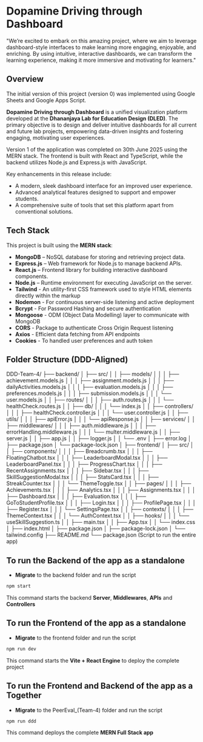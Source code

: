 # Dopamine Driving through Dashboard

"We’re excited to embark on this amazing project, where we aim to leverage dashboard-style interfaces to make learning more engaging, enjoyable, and enriching. By using intuitive, interactive dashboards, we can transform the learning experience, making it more immersive and motivating for learners."

## Overview

The initial version of this project (version 0) was implemented using Google Sheets and Google Apps Script.

**Dopamine Driving through Dashboard** is a unified visualization platform developed at the **Dhananjaya Lab for Education Design (DLED)**. The primary objective is to design and deliver intuitive dashboards for all current and future lab projects, empowering data-driven insights and fostering engaging, motivating user experiences.

Version 1 of the application was completed on 30th June 2025 using the MERN stack. The frontend is built with React and TypeScript, while the backend utilizes Node.js and Express.js with JavaScript.

Key enhancements in this release include:

- A modern, sleek dashboard interface for an improved user experience.
- Advanced analytical features designed to support and empower students.
- A comprehensive suite of tools that set this platform apart from conventional solutions.

## Tech Stack

This project is built using the **MERN stack**:

- **MongoDB** – NoSQL database for storing and retrieving project data.
- **Express.js** – Web framework for Node.js to manage backend APIs.
- **React.js** – Frontend library for building interactive dashboard components.
- **Node.js** – Runtime environment for executing JavaScript on the server.
- **Tailwind** - An utility-first CSS framework used to style HTML elements directly within the markup
- **Nodemon** - For continuous server-side listening and active deployment
- **Bcrypt** - For Password Hashing and secure authentication
- **Mongoose** - ODM (Object Data Modelling) layer to communicate with MongoDB
- **CORS** - Package to authenticate Cross Origin Request listening
- **Axios** - Efficient data fetching from API endpoints
- **Cookies** - To handled user preferences and auth token

## Folder Structure (DDD-Aligned)

DDD-Team-4/
├── backend/
│ ├── src/
│ │ ├── models/
│ │ │ ├── achievement.models.js
│ │ │ ├── assignment.models.js
│ │ │ ├── dailyActivities.models.js
│ │ │ ├── evaluation.models.js
│ │ │ ├── preferences.models.js
│ │ │ ├── submission.models.js
│ │ │ └── user.models.js
│ │ ├── routes/
│ │ │ ├── auth.routes.js
│ │ │ └── healthCheck.routes.js
│ │ ├── db/
│ │ │ └── index.js
│ │ ├── controllers/
│ │ │ ├── healthCheck.controller.js
│ │ │ └── user.controller.js
│ │ ├── utils/
│ │ │ ├── apiError.js
│ │ │ └── apiResponse.js
│ │ ├── services/
│ │ ├── middlewares/
│ │ │ ├── auth.middleware.js
│ │ │ ├── errorHandling.middleware.js
│ │ │ └── multer.middleware.js
│ │ ├── server.js
│ │ ├── app.js
│ │ ├── logger.js
│ │ └── .env
│ ├── error.log
│ ├── package.json
│ └── package-lock.json
│
├── frontend/
│ ├── src/
│ │ ├── components/
│ │ │ ├── Breadcrumb.tsx
│ │ │ ├── FloatingChatbot.tsx
│ │ │ ├── LeaderboardModal.tsx
│ │ │ ├── LeaderboardPanel.tsx
│ │ │ ├── ProgressChart.tsx
│ │ │ ├── RecentAssignments.tsx
│ │ │ ├── Sidebar.tsx
│ │ │ ├── SkillSuggestionModal.tsx
│ │ │ ├── StatsCard.tsx
│ │ │ ├── StreakCounter.tsx
│ │ │ └── ThemeToggle.tsx
│ │ ├── pages/
│ │ │ ├── Achievements.tsx
│ │ │ ├── Analytics.tsx
│ │ │ ├── Assignments.tsx
│ │ │ ├── Dashboard.tsx
│ │ │ ├── Evaluation.tsx
│ │ │ ├── GoToStudentProfile.tsx
│ │ │ ├── Login.tsx
│ │ │ ├── ProfilePage.tsx
│ │ │ ├── Register.tsx
│ │ │ └── SettingsPage.tsx
│ │ ├── contexts/
│ │ │ ├── ThemeContext.tsx
│ │ │ └── AuthContext.tsx
│ │ ├── hooks/
│ │ │ └── useSkillSuggestion.ts
│ │ ├── main.tsx
│ │ ├── App.tsx
│ │ └── index.css
│ ├── index.html
│ ├── package.json
│ ├── package-lock.json
│ └── tailwind.config
├── README.md
└── package.json (Script to run the entire app)

## To run the Backend of the app as a standalone

- **Migrate** to the backend folder and run the script

```bash
npm start
```

This command starts the backend **Server**, **Middlewares**, **APIs** and **Controllers**

## To run the Frontend of the app as a standalone

- **Migrate** to the frontend folder and run the script

```bash
npm run dev
```

This command starts the **Vite + React Engine** to deploy the complete project

## To run the Frontend and Backend of the app as a Together

- **Migrate** to the PeerEval\_(Team-4) folder and run the script

```bash
npm run ddd
```

This command deploys the complete **MERN Full Stack app**

